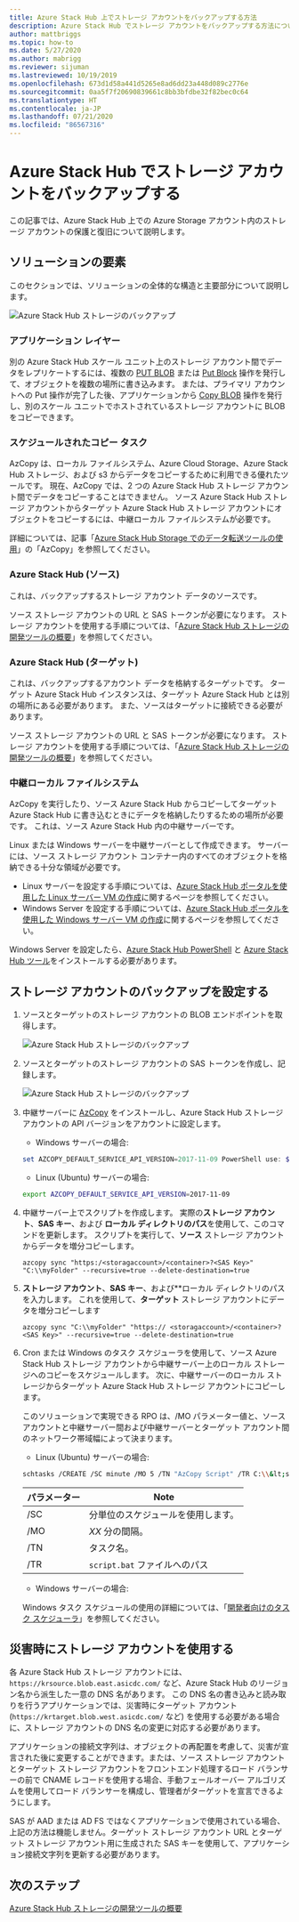 ```yaml
---
title: Azure Stack Hub 上でストレージ アカウントをバックアップする方法
description: Azure Stack Hub でストレージ アカウントをバックアップする方法について説明します。
author: mattbriggs
ms.topic: how-to
ms.date: 5/27/2020
ms.author: mabrigg
ms.reviewer: sijuman
ms.lastreviewed: 10/19/2019
ms.openlocfilehash: 673d1d58a441d5265e8ad6dd23a448d089c2776e
ms.sourcegitcommit: 0aa5f7f20690839661c8bb3bfdbe32f82bec0c64
ms.translationtype: HT
ms.contentlocale: ja-JP
ms.lasthandoff: 07/21/2020
ms.locfileid: "86567316"
---
```

# <a name="back-up-your-storage-accounts-on-azure-stack-hub"></a>Azure Stack Hub でストレージ アカウントをバックアップする

この記事では、Azure Stack Hub 上での Azure Storage アカウント内のストレージ アカウントの保護と復旧について説明します。

## <a name="elements-of-the-solution"></a>ソリューションの要素

このセクションでは、ソリューションの全体的な構造と主要部分について説明します。

![Azure Stack Hub ストレージのバックアップ](./media/azure-stack-network-howto-backup-storage/azure-stack-storage-backup.png)

### <a name="application-layer"></a>アプリケーション レイヤー

別の Azure Stack Hub スケール ユニット上のストレージ アカウント間でデータをレプリケートするには、複数の [PUT BLOB](/rest/api/storageservices/put-blob) または [Put Block](/rest/api/storageservices/put-block) 操作を発行して、オブジェクトを複数の場所に書き込みます。 または、プライマリ アカウントへの Put 操作が完了した後、アプリケーションから [Copy BLOB](/rest/api/storageservices/copy-blob) 操作を発行し、別のスケール ユニットでホストされているストレージ アカウントに BLOB をコピーできます。

### <a name="scheduled-copy-task"></a>スケジュールされたコピー タスク

AzCopy は、ローカル ファイルシステム、Azure Cloud Storage、Azure Stack Hub ストレージ、および s3 からデータをコピーするために利用できる優れたツールです。 現在、AzCopy では、2 つの Azure Stack Hub ストレージ アカウント間でデータをコピーすることはできません。 ソース Azure Stack Hub ストレージ アカウントからターゲット Azure Stack Hub ストレージ アカウントにオブジェクトをコピーするには、中継ローカル ファイルシステムが必要です。

詳細については、記事「[Azure Stack Hub Storage でのデータ転送ツールの使用](./azure-stack-storage-transfer.md?view=azs-1908#azcopy)」の「AzCopy」を参照してください。

### <a name="azure-stack-hub-source"></a>Azure Stack Hub (ソース)

これは、バックアップするストレージ アカウント データのソースです。

ソース ストレージ アカウントの URL と SAS トークンが必要になります。 ストレージ アカウントを使用する手順については、「[Azure Stack Hub ストレージの開発ツールの概要](azure-stack-storage-dev.md)」を参照してください。

### <a name="azure-stack-hub-target"></a>Azure Stack Hub (ターゲット)

これは、バックアップするアカウント データを格納するターゲットです。 ターゲット Azure Stack Hub インスタンスは、ターゲット Azure Stack Hub とは別の場所にある必要があります。 また、ソースはターゲットに接続できる必要があります。

ソース ストレージ アカウントの URL と SAS トークンが必要になります。 ストレージ アカウントを使用する手順については、「[Azure Stack Hub ストレージの開発ツールの概要](azure-stack-storage-dev.md)」を参照してください。

### <a name="intermediary-local-filesystem"></a>中継ローカル ファイルシステム

AzCopy を実行したり、ソース Azure Stack Hub からコピーしてターゲット Azure Stack Hub に書き込むときにデータを格納したりするための場所が必要です。 これは、ソース Azure Stack Hub 内の中継サーバーです。

Linux または Windows サーバーを中継サーバーとして作成できます。 サーバーには、ソース ストレージ アカウント コンテナー内のすべてのオブジェクトを格納できる十分な領域が必要です。
- Linux サーバーを設定する手順については、[Azure Stack Hub ポータルを使用した Linux サーバー VM の作成](azure-stack-quick-linux-portal.md)に関するページを参照してください。  
- Windows Server を設定する手順については、[Azure Stack Hub ポータルを使用した Windows サーバー VM の作成](azure-stack-quick-windows-portal.md)に関するページを参照してください。  

Windows Server を設定したら、[Azure Stack Hub PowerShell](../operator/azure-stack-powershell-install.md?toc=https%3A%2F%2Fdocs.microsoft.com%2FFazure-stack%2Fuser%2FTOC.json&bc=https%3A%2F%2Fdocs.microsoft.com%2FFazure-stack%2Fbreadcrumb%2Ftoc.json) と [Azure Stack Hub ツール](../operator/azure-stack-powershell-download.md?toc=https%3A%2F%2Fdocs.microsoft.com%2FFazure-stack%2Fuser%2FTOC.json&bc=https%3A%2F%2Fdocs.microsoft.com%2FFazure-stack%2Fbreadcrumb%2Ftoc.json)をインストールする必要があります。

## <a name="set-up-backup-for-storage-accounts"></a>ストレージ アカウントのバックアップを設定する

1. ソースとターゲットのストレージ アカウントの BLOB エンドポイントを取得します。

    ![Azure Stack Hub ストレージのバックアップ](./media/azure-stack-network-howto-backup-storage/back-up-step1.png)

2. ソースとターゲットのストレージ アカウントの SAS トークンを作成し、記録します。

    ![Azure Stack Hub ストレージのバックアップ](./media/azure-stack-network-howto-backup-storage/back-up-step2.png)

3. 中継サーバーに [AzCopy](https://github.com/Azure/azure-storage-azcopy) をインストールし、Azure Stack Hub ストレージ アカウントの API バージョンをアカウントに設定します。

    - Windows サーバーの場合:

    ```PowerShell  
    set AZCOPY_DEFAULT_SERVICE_API_VERSION=2017-11-09 PowerShell use: $env:AZCOPY_DEFAULT_SERVICE_API_VERSION="2017-11-09"
    ```

    - Linux (Ubuntu) サーバーの場合:

    ```bash  
    export AZCOPY_DEFAULT_SERVICE_API_VERSION=2017-11-09
    ```

4. 中継サーバー上でスクリプトを作成します。 実際の**ストレージ アカウント**、**SAS キー**、および **ローカル ディレクトリのパス**を使用して、このコマンドを更新します。 スクリプトを実行して、**ソース** ストレージ アカウントからデータを増分コピーします。

    ```
    azcopy sync "https:/<storagaccount>/<container>?<SAS Key>" "C:\\myFolder" --recursive=true --delete-destination=true
    ```

5.  **ストレージ アカウント**、**SAS キー**、および**ローカル ディレクトリのパスを入力します。  これを使用して、**ターゲット** ストレージ アカウントにデータを増分コピーします
    
    ```
    azcopy sync "C:\\myFolder" "https:// <storagaccount>/<container>?<SAS Key>" --recursive=true --delete-destination=true
    ```

6.  Cron または Windows のタスク スケジューラを使用して、ソース Azure Stack Hub ストレージ アカウントから中継サーバー上のローカル ストレージへのコピーをスケジュールします。 次に、中継サーバーのローカル ストレージからターゲット Azure Stack Hub ストレージ アカウントにコピーします。

    このソリューションで実現できる RPO は、/MO パラメーター値と、ソース アカウントと中継サーバー間および中継サーバーとターゲット アカウント間のネットワーク帯域幅によって決まります。

    - Linux (Ubuntu) サーバーの場合:

    ```bash  
    schtasks /CREATE /SC minute /MO 5 /TN "AzCopy Script" /TR C:\\&lt;script name>.bat
    ```

    | パラメーター | Note | 
    | ---- | ---- |
    | /SC | 分単位のスケジュールを使用します。 |
    | /MO | *XX* 分の間隔。 |
    | /TN | タスク名。 |
    | /TR | `script.bat` ファイルへのパス |


    - Windows サーバーの場合:

    Windows タスク スケジュールの使用の詳細については、「[開発者向けのタスク スケジューラ](/windows/win32/taskschd/task-scheduler-start-page)」を参照してください。
    

## <a name="use-your-storage-account-in-a-disaster"></a>災害時にストレージ アカウントを使用する

各 Azure Stack Hub ストレージ アカウントには、`https://krsource.blob.east.asicdc.com/` など、Azure Stack Hub のリージョン名から派生した一意の DNS 名があります。 この DNS 名の書き込みと読み取りを行うアプリケーションでは、災害時にターゲット アカウント (`https://krtarget.blob.west.asicdc.com/` など) を使用する必要がある場合に、ストレージ アカウントの DNS 名の変更に対応する必要があります。

アプリケーションの接続文字列は、オブジェクトの再配置を考慮して、災害が宣言された後に変更することができます。または、ソース ストレージ アカウントとターゲット ストレージ アカウントをフロントエンド処理するロード バランサーの前で CNAME レコードを使用する場合、手動フェールオーバー アルゴリズムを使用してロード バランサーを構成し、管理者がターゲットを宣言できるようにします。

SAS が AAD または AD FS ではなくアプリケーションで使用されている場合、上記の方法は機能しません。ターゲット ストレージ アカウント URL とターゲット ストレージ アカウント用に生成された SAS キーを使用して、アプリケーション接続文字列を更新する必要があります。

## <a name="next-steps"></a>次のステップ

[Azure Stack Hub ストレージの開発ツールの概要](azure-stack-storage-dev.md)
